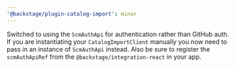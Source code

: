```yaml
---
'@backstage/plugin-catalog-import': minor
---
```


Switched to using the `ScmAuthApi` for authentication rather than GitHub auth. If you are instantiating your `CatalogImportClient` manually you now need to pass in an instance of `ScmAuthApi` instead. Also be sure to register the `scmAuthApiRef` from the `@backstage/integration-react` in your app.
